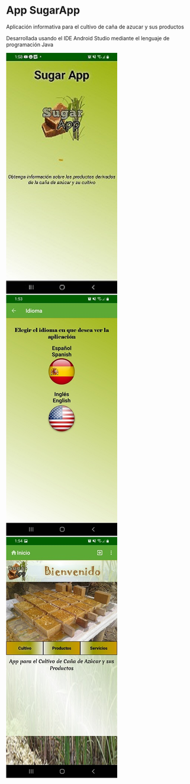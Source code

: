 # App SugarApp
Aplicación informativa para el cultivo de caña de azucar y sus productos

Desarrollada usando el IDE Android Studio mediante el lenguaje de programación Java

![Imagen](https://github.com/NorbeyCollazos/SugarApp/blob/master/screens/img1.jpg)
![Imagen](https://github.com/NorbeyCollazos/SugarApp/blob/master/screens/img2.jpg)
![Imagen](https://github.com/NorbeyCollazos/SugarApp/blob/master/screens/img3.jpg)

